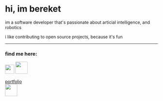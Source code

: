 <h1 align='left'>hi, im bereket</h1>

im a software developer that's passionate about articial intelligence, and robotics
<br>

i like contributing to open source projects, because it's fun

---

### find me here:
 
<a href="https://www.github.com/bereketsemagn"><img src="https://cdn.iconscout.com/icon/free/png-256/github-153-675523.png" width="30"></a> <a href="https://www.twitter.com/bereketsemagn"><img src="https://help.twitter.com/content/dam/help-twitter/brand/logo.png" width="40"></a>

<a href="https://www.bereketsemagn.tk">portfolio</a> <br>
<a href="bsemagn.dev@gmail.com"><img src="https://vignette.wikia.nocookie.net/encyclopedia/images/a/a9/1024px-Gmail_Icon.png/revision/latest?cb=20181126114403" width="40"></a>
